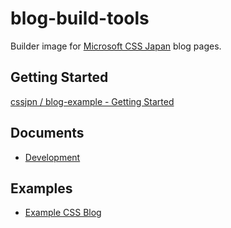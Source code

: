 # blog-build-tools

Builder image for [Microsoft CSS Japan](https://aka.ms/JSupport) blog pages.

## Getting Started

[cssjpn / blog-example - Getting Started](https://github.com/cssjpn/blog-example/blob/main/docs/getting-started.md)

## Documents

* [Development](./docs/development.md)

## Examples

* [Example CSS Blog](./example)

